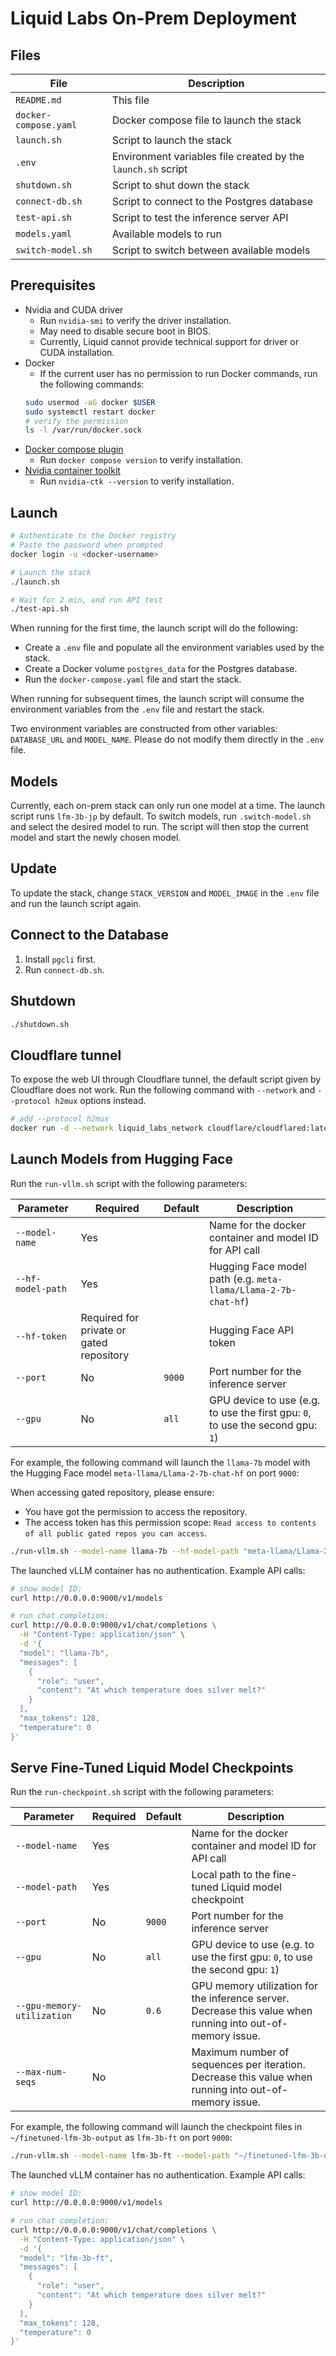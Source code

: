 # Liquid Labs On-Prem Deployment

## Files

| File | Description |
| ---- | ----------- |
| `README.md` | This file |
| `docker-compose.yaml` | Docker compose file to launch the stack |
| `launch.sh` | Script to launch the stack |
| `.env` | Environment variables file created by the `launch.sh` script |
| `shutdown.sh` | Script to shut down the stack |
| `connect-db.sh` | Script to connect to the Postgres database |
| `test-api.sh` | Script to test the inference server API |
| `models.yaml` | Available models to run |
| `switch-model.sh` | Script to switch between available models |

## Prerequisites
- Nvidia and CUDA driver
  - Run `nvidia-smi` to verify the driver installation.
  - May need to disable secure boot in BIOS.
  - Currently, Liquid cannot provide technical support for driver or CUDA installation.
- Docker
  - If the current user has no permission to run Docker commands, run the following commands:
  ```bash
  sudo usermod -aG docker $USER
  sudo systemctl restart docker
  # verify the permission
  ls -l /var/run/docker.sock
  ```
- [Docker compose plugin](https://docs.docker.com/compose/install/)
  - Run `docker compose version` to verify installation.
- [Nvidia container toolkit](https://docs.nvidia.com/datacenter/cloud-native/container-toolkit/latest/install-guide.html)
  - Run `nvidia-ctk --version` to verify installation.

## Launch

```bash
# Authenticate to the Docker registry
# Paste the password when prompted
docker login -u <docker-username>

# Launch the stack
./launch.sh

# Wait for 2 min, and run API test
./test-api.sh
```

When running for the first time, the launch script will do the following:
- Create a `.env` file and populate all the environment variables used by the stack.
- Create a Docker volume `postgres_data` for the Postgres database.
- Run the `docker-compose.yaml` file and start the stack.

When running for subsequent times, the launch script will consume the environment variables from the `.env` file and restart the stack.

Two environment variables are constructed from other variables: `DATABASE_URL` and `MODEL_NAME`. Please do not modify them directly in the `.env` file.

## Models

Currently, each on-prem stack can only run one model at a time. The launch script runs `lfm-3b-jp` by default. To switch models, run `.switch-model.sh` and select the desired model to run. The script will then stop the current model and start the newly chosen model.

## Update

To update the stack, change `STACK_VERSION` and `MODEL_IMAGE` in the `.env` file and run the launch script again.

## Connect to the Database

1. Install `pgcli` first.
2. Run `connect-db.sh`.

## Shutdown

```bash
./shutdown.sh
```

## Cloudflare tunnel

To expose the web UI through Cloudflare tunnel, the default script given by Cloudflare does not work. Run the following command with `--network` and `--protocol h2mux` options instead.

```bash
# add --protocol h2mux
docker run -d --network liquid_labs_network cloudflare/cloudflared:latest tunnel --no-autoupdate run --protocol h2mux --token <tunnel-token>
```

## Launch Models from Hugging Face

Run the `run-vllm.sh` script with the following parameters:

| Parameter | Required | Default | Description |
| --- | --- | --- | --- |
| `--model-name` | Yes | | Name for the docker container and model ID for API call |
| `--hf-model-path` | Yes | | Hugging Face model path (e.g. `meta-llama/Llama-2-7b-chat-hf`) |
| `--hf-token` | Required for private or gated repository | | Hugging Face API token |
| `--port` | No | `9000` | Port number for the inference server |
| `--gpu` | No | `all` | GPU device to use (e.g. to use the first gpu: `0`, to use the second gpu: `1`) |

For example, the following command will launch the `llama-7b` model with the Hugging Face model `meta-llama/Llama-2-7b-chat-hf` on port `9000`:

When accessing gated repository, please ensure:
- You have got the permission to access the repository.
- The access token has this permission scope: `Read access to contents of all public gated repos you can access`.

```bash
./run-vllm.sh --model-name llama-7b --hf-model-path "meta-llama/Llama-2-7b-chat-hf" --hf-token <hugging-face-token>
```

The launched vLLM container has no authentication. Example API calls:

```bash
# show model ID:
curl http://0.0.0.0:9000/v1/models

# run chat completion:
curl http://0.0.0.0:9000/v1/chat/completions \
  -H "Content-Type: application/json" \
  -d '{
  "model": "llama-7b",
  "messages": [
    {
      "role": "user",
      "content": "At which temperature does silver melt?"
    }
  ],
  "max_tokens": 128,
  "temperature": 0
}'
```

## Serve Fine-Tuned Liquid Model Checkpoints

Run the `run-checkpoint.sh` script with the following parameters:

| Parameter | Required | Default | Description |
| --- | --- | --- | --- |
| `--model-name` | Yes | | Name for the docker container and model ID for API call |
| `--model-path` | Yes | | Local path to the fine-tuned Liquid model checkpoint |
| `--port` | No | `9000` | Port number for the inference server |
| `--gpu` | No | `all` | GPU device to use (e.g. to use the first gpu: `0`, to use the second gpu: `1`) |
| `--gpu-memory-utilization` | No | `0.6` | GPU memory utilization for the inference server. Decrease this value when running into out-of-memory issue. |
| `--max-num-seqs` | No | | Maximum number of sequences per iteration. Decrease this value when running into out-of-memory issue. |

For example, the following command will launch the checkpoint files in `~/finetuned-lfm-3b-output` as `lfm-3b-ft` on port `9000`:

```bash
./run-vllm.sh --model-name lfm-3b-ft --model-path "~/finetuned-lfm-3b-output"
```

The launched vLLM container has no authentication. Example API calls:

```bash
# show model ID:
curl http://0.0.0.0:9000/v1/models

# run chat completion:
curl http://0.0.0.0:9000/v1/chat/completions \
  -H "Content-Type: application/json" \
  -d '{
  "model": "lfm-3b-ft",
  "messages": [
    {
      "role": "user",
      "content": "At which temperature does silver melt?"
    }
  ],
  "max_tokens": 128,
  "temperature": 0
}'
```
